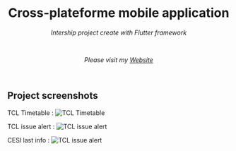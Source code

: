 <h1 align="center">Cross-plateforme mobile application</h1>
<p align="center"><i>Intership project create with Flutter framework</i></p>
<div align="center">
</div>
<br>
<p align="center"><i>Please visit my <a href="https://clement-clauzel.fr">Website</a></i></p>
<br>

## Project screenshots

TCL Timetable :
<img src="https://trello-attachments.s3.amazonaws.com/5fd1e50019a3007090dd70df/5ff47a8a593fbb64b0918e1a/7eb87d58cbb286858690684fc6ea164f/image_2021-03-09_090714.png" alt="TCL Timetable" />

TCL issue alert :
<img src="https://trello-attachments.s3.amazonaws.com/5fd1e50019a3007090dd70df/5ff47a8a593fbb64b0918e1a/50d6c8dd083ac5c210b8e5838ade0305/image_2021-03-09_090620.png" alt="TCL issue alert" />

CESI last info : 
<img src="https://trello-attachments.s3.amazonaws.com/5fd1e50019a3007090dd70df/5ff47a8a593fbb64b0918e1a/75c95bf1839730f846ae668e5638a54b/image_2021-03-09_090858.png" alt="TCL issue alert" />
